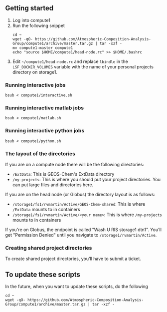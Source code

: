 ## Getting started
1. Log into compute1
2. Run the following snippet
    ```
    cd ~
    wget -qO- https://github.com/Atmospheric-Composition-Analysis-Group/compute1/archive/master.tar.gz | tar -xzf -
    mv compute1-master compute1
    echo "source $HOME/compute1/head-node.rc" >> $HOME/.bashrc
    ```
4. Edit `~/compute1/head-node.rc` and replace `lbindle` in the `LSF_DOCKER_VOLUMES` variable with the name of your personal projects directory on storage1.


### Running interactive jobs
```
bsub < compute1/interactive.sh
```

### Running interactive matlab jobs
```
bsub < compute1/matlab.sh
```

### Running interactive python jobs
```
bsub < compute1/python.sh
```

### The layout of the directories
If you are on a compute node there will be the following directories:
- `/ExtData`: This is GEOS-Chem's ExtData directory
- `/my-projects`: This is where you should put your project directories. You can put large files and directories here.

If you are on the head node (or Globus) the directory layout is as follows:
- `/storage1/fs1/rvmartin/Active/GEOS-Chem-shared`: This is where `/ExtData` mounts to in containers
- `/storage1/fs1/rvmartin/Active/<your name>`: This is where `/my-projects` mounts to in containers

If you're on Globus, the endpoint is called "Wash U RIS storage1 dtn1". You'll get "Permission Denied" until you navigate to `/storage1/rvmartin/Active`.

### Creating shared project directories
To create shared project directories, you'll have to submit a ticket.

## To update these scripts
In the future, when you want to update these scripts, do the following
```
cd ~
wget -qO- https://github.com/Atmospheric-Composition-Analysis-Group/compute1/archive/master.tar.gz | tar -xzf -
```
